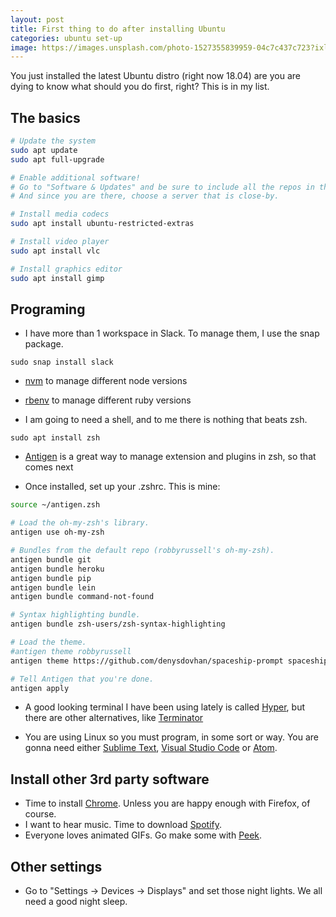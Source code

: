 ```yaml
---
layout: post
title: First thing to do after installing Ubuntu
categories: ubuntu set-up
image: https://images.unsplash.com/photo-1527355839959-04c7c437c723?ixlib=rb-0.3.5&ixid=eyJhcHBfaWQiOjEyMDd9&s=e726c0089874533e149913145571d8c0&auto=format&fit=crop&w=1953&q=80
---
```


You just installed the latest Ubuntu distro (right now 18.04) are you are dying to know what should you do first, right? This is in my list.

## The basics

```bash
# Update the system
sudo apt update
sudo apt full-upgrade

# Enable additional software!
# Go to "Software & Updates" and be sure to include all the repos in there.
# And since you are there, choose a server that is close-by.

# Install media codecs
sudo apt install ubuntu-restricted-extras

# Install video player
sudo apt install vlc

# Install graphics editor
sudo apt install gimp
```

## Programing

- I have more than 1 workspace in Slack. To manage them, I use the snap package.

```
sudo snap install slack
```

- [nvm](https://github.com/creationix/nvm) to manage different node versions
- [rbenv](https://github.com/rbenv/rbenv#basic-github-checkout) to manage different ruby versions

- I am going to need a shell, and to me there is nothing that beats zsh.

```
sudo apt install zsh
```

- [Antigen](https://github.com/zsh-users/antigen/wiki/Installation) is a great way to manage extension and plugins in zsh, so that comes next

- Once installed, set up your .zshrc. This is mine:

```bash
source ~/antigen.zsh

# Load the oh-my-zsh's library.
antigen use oh-my-zsh

# Bundles from the default repo (robbyrussell's oh-my-zsh).
antigen bundle git
antigen bundle heroku
antigen bundle pip
antigen bundle lein
antigen bundle command-not-found

# Syntax highlighting bundle.
antigen bundle zsh-users/zsh-syntax-highlighting

# Load the theme.
#antigen theme robbyrussell
antigen theme https://github.com/denysdovhan/spaceship-prompt spaceship

# Tell Antigen that you're done.
antigen apply
```

- A good looking terminal I have been using lately is called [Hyper](https://hyper.is), but there are other alternatives, like [Terminator](https://gnometerminator.blogspot.com/p/introduction.html)

- You are using Linux so you must program, in some sort or way. You are gonna need either [Sublime Text](https://www.sublimetext.com/docs/3/linux_repositories.html), [Visual Studio Code](https://code.visualstudio.com/download) or [Atom](https://flight-manual.atom.io/getting-started/sections/installing-atom/).

## Install other 3rd party software

- Time to install [Chrome](https://www.google.com/chrome/). Unless you are happy enough with Firefox, of course.
- I want to hear music. Time to download [Spotify](https://www.spotify.com/de/download/linux/).
- Everyone loves animated GIFs. Go make some with [Peek](https://github.com/phw/peek).

## Other settings

- Go to "Settings -> Devices -> Displays" and set those night lights. We all need a good night sleep.
